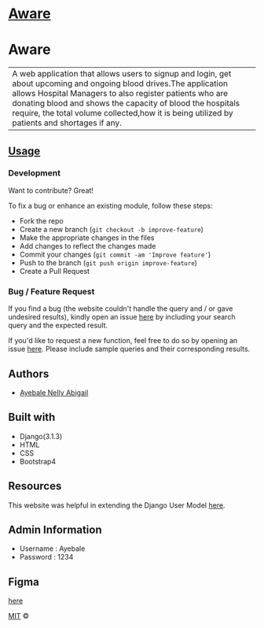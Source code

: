 # [Aware](https://nellys-aware.herokuapp.com/)
# Aware
<table>
<tr>
<td>
  A web application that allows users to signup and login, get about upcoming and ongoing blood drives.The application allows Hospital Managers to also register patients who are donating blood and shows the capacity of blood the hospitals require, the total volume collected,how it is being utilized by patients and shortages if any.
</td>
</tr>
</table>

## [Usage](https://nellys-aware.herokuapp.com/)

### Development
Want to contribute? Great!

To fix a bug or enhance an existing module, follow these steps:

- Fork the repo
- Create a new branch (`git checkout -b improve-feature`)
- Make the appropriate changes in the files
- Add changes to reflect the changes made
- Commit your changes (`git commit -am 'Improve feature'`)
- Push to the branch (`git push origin improve-feature`)
- Create a Pull Request 

### Bug / Feature Request

If you find a bug (the website couldn't handle the query and / or gave undesired results), kindly open an issue [here](https://github.com/Nelly-ayebale/aware/issues/new) by including your search query and the expected result.

If you'd like to request a new function, feel free to do so by opening an issue [here](https://github.com/Nelly-ayebale/aware/issues/new). Please include sample queries and their corresponding results.

## Authors
- [Ayebale Nelly Abigail](https://github.com/Nelly-ayebale)

## Built with 

- Django(3.1.3)
- HTML
- CSS
- Bootstrap4


## Resources
This website was helpful in extending the Django User Model [here](https://simpleisbetterthancomplex.com/tutorial/2016/07/22/how-to-extend-django-user-model.html).

## Admin Information
- Username : Ayebale
- Password : 1234

## Figma
[here](https://www.figma.com/file/xLAWJbUsNOZRMdlh9nvtXs/Aware?node-id=0%3A1)

[MIT](LICENSE) ©

